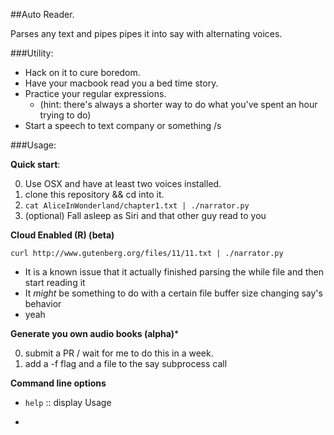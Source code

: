 ##Auto Reader.

Parses any text and pipes pipes it into say with alternating voices.

###Utility:
- Hack on it to cure boredom.
- Have your macbook read you a bed time story.
- Practice your regular expressions.
    - (hint: there's always a shorter way to do what you've spent
      an hour trying to do)
- Start a speech to text company or something /s

###Usage:

**Quick start**:

0. Use OSX and have at least two voices installed.
1. clone this repository && cd into it.
2. ```cat AliceInWonderland/chapter1.txt | ./narrator.py```
3. (optional) Fall asleep as Siri and that other guy read to you

**Cloud Enabled (R) (beta)**

```curl http://www.gutenberg.org/files/11/11.txt | ./narrator.py```

- It is a known issue that it actually finished parsing the while file and then start reading it
- It *might* be something to do with a certain file buffer size changing say's behavior
- yeah

**Generate you own audio books (alpha)***

0. submit a PR / wait for me to do this in a week.
1. add a -f flag and a file to the say subprocess call

**Command line options**


- ```help``` :: display Usage
- ```
